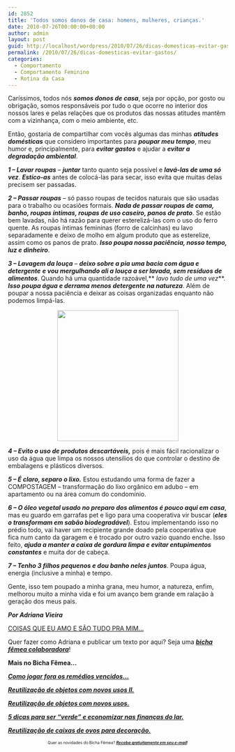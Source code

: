 ```yaml
---
id: 2852
title: 'Todos somos donos de casa: homens, mulheres, crianças.'
date: 2010-07-26T00:00:00+00:00
author: admin
layout: post
guid: http://localhost/wordpress/2010/07/26/dicas-domesticas-evitar-gastos/
permalink: /2010/07/26/dicas-domesticas-evitar-gastos/
categories:
  - Comportamento
  - Comportamento Feminino
  - Rotina da Casa
---
```

Caríssimos, todos nós **_somos donos de casa_**, seja por opção, por gosto ou obrigação, somos responsáveis por tudo o que ocorre no interior dos nossos lares e pelas relações que os produtos das nossas atitudes mantêm com a vizinhança, com o meio ambiente, etc.

Então, gostaria de compartilhar com vocês algumas das minhas **_atitudes domésticas_** que considero importantes para **_poupar meu tempo_**, meu humor e, principalmente, para **_evitar gastos_** e ajudar a **_evitar a degradação ambiental_**.

<!--more-->

**_1 – Lavar roupas_** – **_juntar_** tanto quanto seja possível e **_lavá-las de uma só vez_**. **_Estico-as_** antes de colocá-las para secar, isso evita que muitas delas precisem ser passadas.

**_2 – Passar roupas_** – só passo roupas de tecidos naturais que são usadas para o trabalho ou ocasiões formais. **_Nada de passar roupas de cama, banho, roupas íntimas, roupas de uso caseiro, panos de prato_**. Se estão bem lavadas, não há razão para querer esterelizá-las com o uso do ferro quente. As roupas íntimas femininas (forro de calcinhas) eu lavo separadamente e deixo de molho em algum produto que as esterelize, assim como os panos de prato. **_Isso poupa nossa paciência, nosso tempo, luz e dinheiro_**.

**_3 &#8211; Lavagem da louça_** – **_deixo sobre a pia uma bacia com água e detergente_** **_e vou mergulhando ali a louça a ser lavada, sem resíduos de alimentos_**. Quando há uma quantidade razoável,** _lavo tudo de uma vez_**. **_Isso poupa água e derrama menos detergente na natureza_**. Além de poupar a nossa paciência e deixar as coisas organizadas enquanto não podemos limpá-las.

<p style="text-align: center;">
  <a href="http://www.trololodemulher.com.br/blog/wp-content/uploads/2010/07/casa-ecologica.jpg"><img class="size-full wp-image-4988 aligncenter" title="casa ecológica" src="http://www.trololodemulher.com.br/blog/wp-content/uploads/2010/07/casa-ecologica.jpg" alt="" width="278" height="300" /></a>
</p>

**_4 – Evito o uso de produtos descartáveis,_** pois é mais fácil racionalizar o uso da água que limpa os nossos utensílios do que controlar o destino de embalagens e plásticos diversos.

**_5 – É claro, separo o lixo._** Estou estudando uma forma de fazer a COMPOSTAGEM &#8211; transformação do lixo orgânico em adubo &#8211; em apartamento ou na área comum do condomínio.

**_6 – O óleo vegetal usado no preparo dos alimentos é pouco aqui em casa_**, mas eu guardo em garrafas pet e ligo para uma cooperativa vir buscar (**_eles o transformam em sabão biodegradável_**). Estou implementando isso no prédio todo, vai haver um recipiente grande doado pela cooperativa que fica num canto da garagem e é trocado por outro vazio quando enche. Isso feito, **_ajuda a manter a caixa de gordura limpa e evitar entupimentos constantes_** e muita dor de cabeça.

**_7 – Tenho 3 filhos pequenos e dou banho neles juntos_**. Poupa água, energia (inclusive a minha) e tempo.

Gente, isso tem poupado a minha grana, meu humor, a natureza, enfim, melhorou muito a minha vida e foi um avanço bem grande em ralação à geração dos meus pais.

**_Por Adriana Vieira_**

<a href="http://coisasqueeuamoetc.blogspot.com/" target="_blank">COISAS QUE EU AMO E SÃO TUDO PRA MIM…</a>

Quer fazer como Adriana e publicar um texto por aqui? Seja uma **_[bicha fêmea colaboradora](http://www.trololodemulher.com.br/colabore/)_**!

**Mais no Bicha Fêmea…**

**_[Como jogar fora os remédios vencidos…](http://www.trololodemulher.com.br/2010/07/09/descartando-remedios-vencidos/)_**

**_[Reutilização de objetos com novos usos II.](http://www.trololodemulher.com.br/2009/10/07/reutilizacao-de-objetos/)_**

**_[Reutilização de objetos com novos usos.](http://www.trololodemulher.com.br/2009/10/06/reutilizacao-de-objetos-2/)_**

**_[5 dicas para ser “verde” e economizar nas finanças do lar.](http://www.trololodemulher.com.br/2009/02/04/5-dicas-para-ser-verde-em-casa/)_**

**_[Reutilização de caixas de ovos para decoração.](http://www.trololodemulher.com.br/2010/01/04/caixas-ovos-decorao/)_**

<p style="text-align: center;">
  <span style="font-size: xx-small;">Quer as novidades do Bicha Fêmea? <strong><em><a href="http://feedburner.google.com/fb/a/mailverify?uri=blogbichafemea&loc=pt_BR">Receba gratuitamente em seu e-mail</a></em></strong>!</span>
</p>